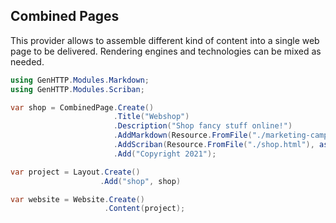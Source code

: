 ﻿## Combined Pages

This provider allows to assemble different kind of content into a single
web page to be delivered. Rendering engines and technologies can be mixed
as needed.

```csharp
using GenHTTP.Modules.Markdown;
using GenHTTP.Modules.Scriban;

var shop = CombinedPage.Create()
                       .Title("Webshop")
                       .Description("Shop fancy stuff online!")
                       .AddMarkdown(Resource.FromFile("./marketing-campaign.md"))
                       .AddScriban(Resource.FromFile("./shop.html"), async (r, h) => await ListShopItems(r, h))
                       .Add("Copyright 2021");

var project = Layout.Create()
                    .Add("shop", shop)

var website = Website.Create()
                     .Content(project);
```